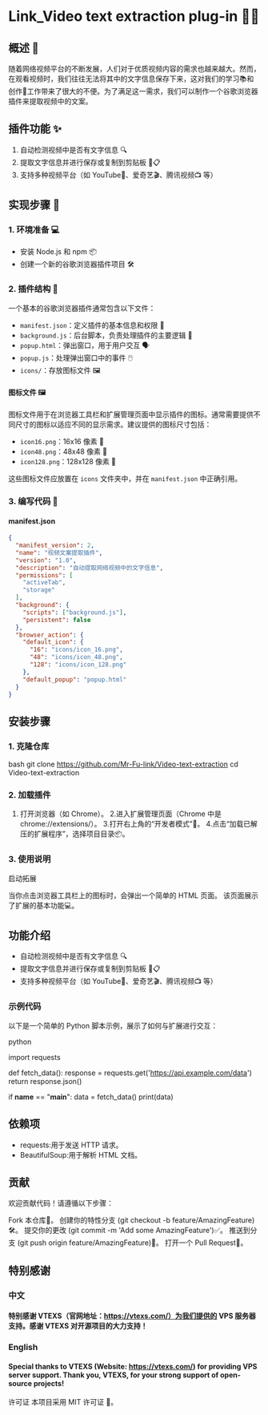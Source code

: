 # Link_Video text extraction plug-in 🎥📝

## 概述 🌟

随着网络视频平台的不断发展，人们对于优质视频内容的需求也越来越大。然而，在观看视频时，我们往往无法将其中的文字信息保存下来，这对我们的学习📚和创作🎨工作带来了很大的不便。为了满足这一需求，我们可以制作一个谷歌浏览器插件来提取视频中的文案。

## 插件功能 ✨

1. 自动检测视频中是否有文字信息 🔍
2. 提取文字信息并进行保存或复制到剪贴板 💾📋
3. 支持多种视频平台（如 YouTube🎥、爱奇艺🎬、腾讯视频📺 等）

## 实现步骤 🚀

### 1. 环境准备 💻

- 安装 Node.js 和 npm 📦
- 创建一个新的谷歌浏览器插件项目 🛠️

### 2. 插件结构 📂

一个基本的谷歌浏览器插件通常包含以下文件：

- `manifest.json`：定义插件的基本信息和权限 📄
- `background.js`：后台脚本，负责处理插件的主要逻辑 🧠
- `popup.html`：弹出窗口，用于用户交互 🗣️
- `popup.js`：处理弹出窗口中的事件 🖱️
- `icons/`：存放图标文件 🖼️

#### 图标文件 🖼️

图标文件用于在浏览器工具栏和扩展管理页面中显示插件的图标。通常需要提供不同尺寸的图标以适应不同的显示需求。建议提供的图标尺寸包括：

- `icon16.png`：16x16 像素 📌
- `icon48.png`：48x48 像素 📌
- `icon128.png`：128x128 像素 📌

这些图标文件应放置在 `icons` 文件夹中，并在 `manifest.json` 中正确引用。

### 3. 编写代码 📝

#### manifest.json

```json
{
  "manifest_version": 2,
  "name": "视频文案提取插件",
  "version": "1.0",
  "description": "自动提取网络视频中的文字信息",
  "permissions": [
    "activeTab",
    "storage"
  ],
  "background": {
    "scripts": ["background.js"],
    "persistent": false
  },
  "browser_action": {
    "default_icon": {
      "16": "icons/icon_16.png",
      "48": "icons/icon_48.png",
      "128": "icons/icon_128.png"
    },
    "default_popup": "popup.html"
  }
}
```

## 安装步骤

### 1. 克隆仓库

bash
git clone https://github.com/Mr-Fu-link/Video-text-extraction
cd Video-text-extraction

### 2. 加载插件
1. 打开浏览器（如 Chrome）。
2.进入扩展管理页面（Chrome 中是 chrome://extensions/）。
3.打开右上角的“开发者模式”🔧。
4.点击“加载已解压的扩展程序”，选择项目目录📦。

### 3. 使用说明

启动拓展

当你点击浏览器工具栏上的图标时，会弹出一个简单的 HTML 页面。
该页面展示了扩展的基本功能💻。

## 功能介绍

- 自动检测视频中是否有文字信息 🔍
- 提取文字信息并进行保存或复制到剪贴板 💾📋
- 支持多种视频平台（如 YouTube🎥、爱奇艺🎬、腾讯视频📺 等）

### 示例代码

以下是一个简单的 Python 脚本示例，展示了如何与扩展进行交互：

python

import requests

def fetch_data():
    response = requests.get('https://api.example.com/data')
    return response.json()

if __name__ == "__main__":
    data = fetch_data()
    print(data)


## 依赖项

-  requests:用于发送 HTTP 请求。
-  BeautifulSoup:用于解析 HTML 文档。

## 贡献

欢迎贡献代码！请遵循以下步骤：

Fork 本仓库🌟。
创建你的特性分支 (git checkout -b feature/AmazingFeature)🛠️。
提交你的更改 (git commit -m 'Add some AmazingFeature')✅。
推送到分支 (git push origin feature/AmazingFeature)🚀。
打开一个 Pull Request💬。
## 特别感谢

### 中文
#### 特别感谢 VTEXS（官网地址：https://vtexs.com/）为我们提供的 VPS 服务器支持。感谢 VTEXS 对开源项目的大力支持！

### English
#### Special thanks to VTEXS (Website: https://vtexs.com/) for providing VPS server support. Thank you, VTEXS, for your strong support of open-source projects!

许可证
本项目采用 MIT 许可证 📜。

